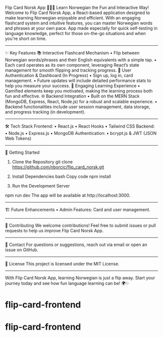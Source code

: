 Flip Card Norsk App 🎴🇳🇴
Learn Norwegian the Fun and Interactive Way!
Welcome to Flip Card Norsk App, a React-based application designed to make learning Norwegian enjoyable and efficient. With an engaging flashcard system and intuitive features, you can master Norwegian words and phrases at your own pace. App made especially for quick self-testing in language knowledge, perfect for those on-the-go situations and when you're short on time. 
________________________________________
✨ Key Features
📚 Interactive Flashcard Mechanism
•	Flip between Norwegian words/phrases and their English equivalents with a simple tap.
•	Each card operates as its own component, leveraging React’s state management for smooth flipping and tracking progress.
🔐 User Authentication & Dashboard (In Progress)
•	Sign up, log in, card management.
•	Future updates will include detailed performance stats to help you measure your success.
🧠 Engaging Learning Experience
•	Gamified elements keep you motivated, making the learning process both fun and effective.
    🌐 Backend Integration
•	Built on the MERN Stack (MongoDB, Express, React, Node.js) for a robust and scalable experience.
•	Backend functionalities include user session management, data storage, and progress tracking (in development).
________________________________________
🛠️ Tech Stack
Frontend:
•	React.js
•	React Hooks 
•	Tailwind CSS
Backend:
•	Node.js
•	Express.js
•	MongoDB
Authentication:
•	bcrypt.js & JWT (JSON Web Tokens)
________________________________________
🚀 Getting Started
1. Clone the Repository
git clone https://github.com/nborcic/flip_card_norsk.git

2. Install Dependencies
bash
Copy code
npm install
3. Run the Development Server

npm run dev
The app will be available at http://localhost:3000.
________________________________________
🏗️ Future Enhancements
•	Admin Features: Card and user management.
________________________________________
🌟 Contributing
We welcome contributions! Feel free to submit issues or pull requests to help us improve Flip Card Norsk App.
________________________________________
📧 Contact
For questions or suggestions, reach out via email or open an issue on GitHub.
________________________________________
📝 License
This project is licensed under the MIT License.
________________________________________
With Flip Card Norsk App, learning Norwegian is just a flip away. Start your journey today and see how fun language learning can be! 🌍✨

# flip-card-frontend
# flip-card-frontend
